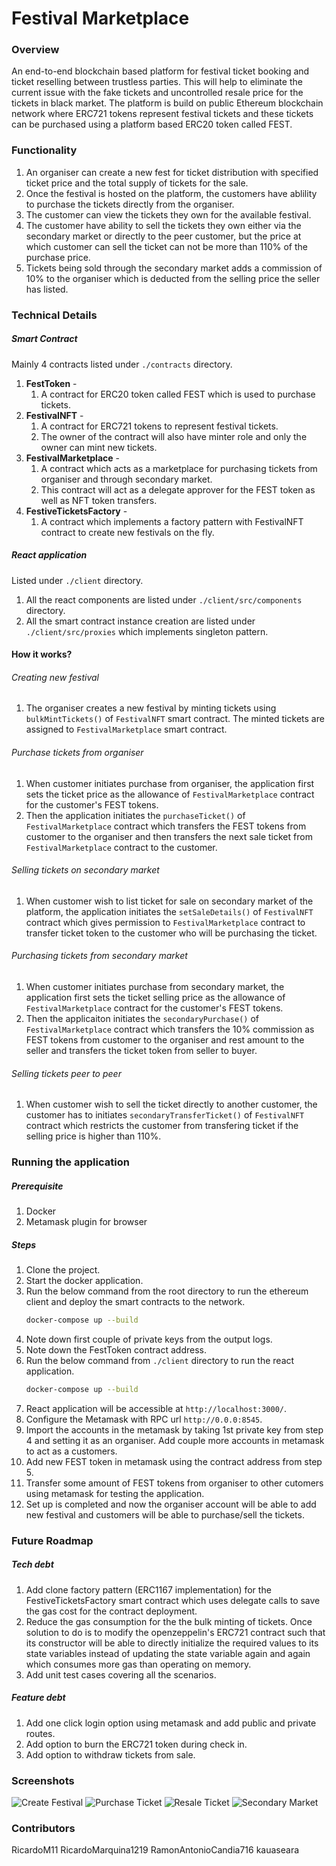 # Festival Marketplace

### Overview 
An end-to-end blockchain based platform for festival ticket booking and ticket reselling between trustless parties. This will help to eliminate the current issue with the fake tickets and uncontrolled resale price for the tickets in black market. The platform is build on public Ethereum blockchain network where ERC721 tokens represent festival tickets and these tickets can be purchased using a platform based ERC20 token called FEST.

### Functionality
1. An organiser can create a new fest for ticket distribution with specified ticket price and the total supply of tickets for the sale.
2. Once the festival is hosted on the platform, the customers have ablility to purchase the tickets directly from the organiser.
3. The customer can view the tickets they own for the available festival.
4. The customer have ability to sell the tickets they own either via the secondary market or directly to the peer customer, but the price at which customer can sell the ticket can not be more than 110% of the purchase price.
5. Tickets being sold through the secondary market adds a commission of 10% to the organiser which is deducted from the selling price the seller has listed.

### Technical Details
##### Smart Contract
Mainly 4 contracts listed under `./contracts` directory.
1. **FestToken** - 
    1. A contract for ERC20 token called FEST which is used to purchase tickets.
2. **FestivalNFT** - 
    1. A contract for ERC721 tokens to represent festival tickets.
    2. The owner of the contract will also have minter role and only the owner can mint new tickets.
3. **FestivalMarketplace** - 
    1. A contract which acts as a marketplace for purchasing tickets from organiser and through secondary market.
    2. This contract will act as a delegate approver for the FEST token as well as NFT token transfers.
4. **FestiveTicketsFactory** - 
    1. A contract which implements a factory pattern with FestivalNFT contract to create new festivals on the fly.

##### React application
Listed under `./client` directory.
1. All the react components are listed under `./client/src/components` directory.
2. All the smart contract instance creation are listed under `./client/src/proxies` which implements singleton pattern.

#### How it works?

###### Creating new festival
1. The organiser creates a new festival by minting tickets using `bulkMintTickets()` of `FestivalNFT` smart contract. The minted tickets are assigned to `FestivalMarketplace` smart contract.

###### Purchase tickets from organiser
1. When customer initiates purchase from organiser, the application first sets the ticket price as the allowance of `FestivalMarketplace` contract for the customer's FEST tokens. 
2. Then the application initiates the `purchaseTicket()` of `FestivalMarketplace` contract which transfers the FEST tokens from customer to the organiser and then transfers the next sale ticket from `FestivalMarketplace` contract to the customer.

###### Selling tickets on secondary market
1. When customer wish to list ticket for sale on secondary market of the platform, the application initiates the `setSaleDetails()` of `FestivalNFT` contract which gives permission to `FestivalMarketplace` contract to transfer ticket token to the customer who will be purchasing the ticket.

###### Purchasing tickets from secondary market
1. When customer initiates purchase from secondary market, the application first sets the ticket selling price as the allowance of `FestivalMarketplace` contract for the customer's FEST tokens. 
2. Then the applicaiton initiates the `secondaryPurchase()` of `FestivalMarketplace` contract which transfers the 10% commission as FEST tokens from customer to the organiser and rest amount to the seller and transfers the ticket token from seller to buyer.

###### Selling tickets peer to peer
1. When customer wish to sell the ticket directly to another customer, the customer has to initiates `secondaryTransferTicket()` of `FestivalNFT` contract which restricts the customer from transfering ticket if the selling price is higher than 110%.

### Running the application
##### Prerequisite
1. Docker
2. Metamask plugin for browser

##### Steps
1. Clone the project.
2. Start the docker application.
3. Run the below command from the root directory to run the ethereum client and deploy the smart contracts to the network.
    ```sh
    docker-compose up --build
    ```
4. Note down first couple of private keys from the output logs.
5. Note down the FestToken contract address.
4. Run the below command from `./client` directory to run the react application.
    ```sh
    docker-compose up --build
    ```
5. React application will be accessible at `http://localhost:3000/`.
6. Configure the Metamask with RPC url `http://0.0.0:8545`.
7. Import the accounts in the metamask by taking 1st private key from step 4 and setting it as an organiser. Add couple more accounts in metamask to act as a customers.
8. Add new FEST token in metamask using the contract address from step 5.
9. Transfer some amount of FEST tokens from organiser to other cutomers using metamask for testing the application.
10. Set up is completed and now the organiser account will be able to add new festival and customers will be able to purchase/sell the tickets.

### Future Roadmap
##### Tech debt
1. Add clone factory pattern (ERC1167 implementation) for the FestiveTicketsFactory smart contract which uses delegate calls to save the gas cost for the contract deployment.
2. Reduce the gas consumption for the the bulk minting of tickets. Once solution to do is to modify the openzeppelin's ERC721 contract such that its constructor will be able to directly initialize the required values to its state variables instead of updating the state variable again and again which consumes more gas than operating on memory.
3. Add unit test cases covering all the scenarios.

##### Feature debt
1. Add one click login option using metamask and add public and private routes.
2. Add option to burn the ERC721 token during check in.
3. Add option to withdraw tickets from sale.

### Screenshots

![Create Festival](./screenshots/create-festival.png)
![Purchase Ticket](./screenshots/purchase-ticket.png)
![Resale Ticket](./screenshots/resale-error.png)
![Secondary Market](./screenshots/secondary-market.png)

### Contributors
RicardoM11
RicardoMarquina1219
RamonAntonioCandia716
kauaseara